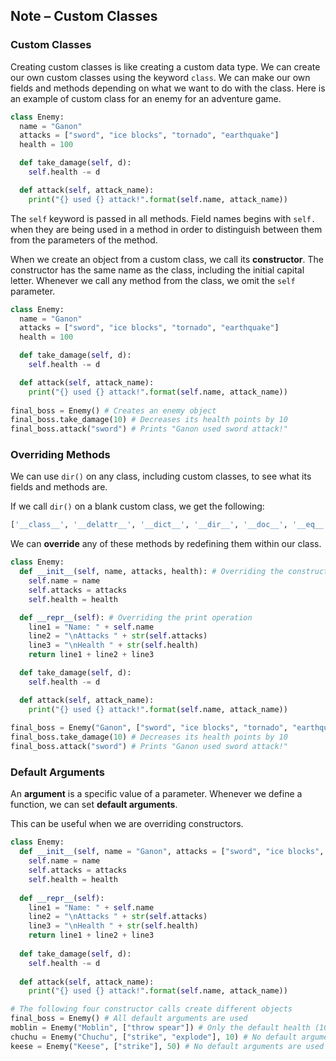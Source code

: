 ## Note – Custom Classes

### Custom Classes

Creating custom classes is like creating a custom data type. We can create our own custom classes using the keyword `class`. We can make our own fields and methods depending on what we want to do with the class. Here is an example of custom class for an enemy for an adventure game. 

```python
class Enemy:
  name = "Ganon"
  attacks = ["sword", "ice blocks", "tornado", "earthquake"]
  health = 100

  def take_damage(self, d):
    self.health -= d

  def attack(self, attack_name):
    print("{} used {} attack!".format(self.name, attack_name))
```

The `self` keyword is passed in all methods. Field names begins with `self.` when they are being used in a method in order to distinguish between them from the parameters of the method.

When we create an object from a custom class, we call its **constructor**. The constructor has the same name as the class, including the initial capital letter. Whenever we call any method from the class, we omit the `self` parameter. 

```python
class Enemy:
  name = "Ganon"
  attacks = ["sword", "ice blocks", "tornado", "earthquake"]
  health = 100

  def take_damage(self, d):
    self.health -= d

  def attack(self, attack_name):
    print("{} used {} attack!".format(self.name, attack_name))
    
final_boss = Enemy() # Creates an enemy object
final_boss.take_damage(10) # Decreases its health points by 10
final_boss.attack("sword") # Prints "Ganon used sword attack!"

```

### Overriding Methods

We can use `dir()` on any class, including custom classes, to see what its fields and methods are.

If we call `dir()` on a blank custom class, we get the following: 

```python
['__class__', '__delattr__', '__dict__', '__dir__', '__doc__', '__eq__', '__format__', '__ge__', '__getattribute__', '__gt__', '__hash__', '__init__', '__init_subclass__', '__le__', '__lt__', '__module__', '__ne__', '__new__', '__reduce__', '__reduce_ex__', '__repr__', '__setattr__', '__sizeof__', '__str__', '__subclasshook__', '__weakref__']
```

We can **override** any of these methods by redefining them within our class.

```python
class Enemy:
  def __init__(self, name, attacks, health): # Overriding the constructor
    self.name = name
    self.attacks = attacks
    self.health = health

  def __repr__(self): # Overriding the print operation
    line1 = "Name: " + self.name
    line2 = "\nAttacks " + str(self.attacks)
    line3 = "\nHealth " + str(self.health)
    return line1 + line2 + line3

  def take_damage(self, d):
    self.health -= d

  def attack(self, attack_name):
    print("{} used {} attack!".format(self.name, attack_name))
    
final_boss = Enemy("Ganon", ["sword", "ice blocks", "tornado", "earthquake"], 100) # Creates an enemy object 
final_boss.take_damage(10) # Decreases its health points by 10
final_boss.attack("sword") # Prints "Ganon used sword attack!"

```

### Default Arguments

An **argument** is a specific value of a parameter. Whenever we define a function, we can set **default arguments**. 

This can be useful when we are overriding constructors.

```python
class Enemy:
  def __init__(self, name = "Ganon", attacks = ["sword", "ice blocks", "tornado", "earthquake"], health = 100): # The constructor, with default arguments
    self.name = name
    self.attacks = attacks
    self.health = health
    
  def __repr__(self):
    line1 = "Name: " + self.name
    line2 = "\nAttacks " + str(self.attacks)
    line3 = "\nHealth " + str(self.health)
    return line1 + line2 + line3
  
  def take_damage(self, d):
    self.health -= d
    
  def attack(self, attack_name):
    print("{} used {} attack!".format(self.name, attack_name))

# The following four constructor calls create different objects
final_boss = Enemy() # All default arguments are used 
moblin = Enemy("Moblin", ["throw spear"]) # Only the default health (100) is used
chuchu = Enemy("Chuchu", ["strike", "explode"], 10) # No default arguments are used
keese = Enemy("Keese", ["strike"], 50) # No default arguments are used

```
